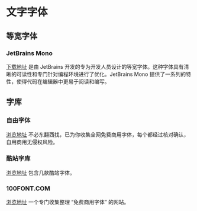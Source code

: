 # 文字字体

## 等宽字体

### JetBrains Mono

[下载地址](https://www.jetbrains.com/lp/mono/) 是由 JetBrains 开发的专为开发人员设计的等宽字体。这种字体具有清晰的可读性和专门针对编程环境进行了优化。JetBrains Mono 提供了一系列的特性，使得代码在编辑器中更易于阅读和编写。

## 字库

### 自由字体

[浏览地址](https://ziyouziti.com/) 不必东翻西找，已为你收集全网免费商用字体，每个都经过核对确认，自用商用无侵权风险。

### 酷站字库

[浏览地址](https://www.zcool.com.cn/special/zcoolfonts/#firstPage) 包含几款酷站字体。

### 100FONT.COM

[浏览地址](https://www.100font.com/) 一个专门收集整理 “免费商用字体” 的网站。